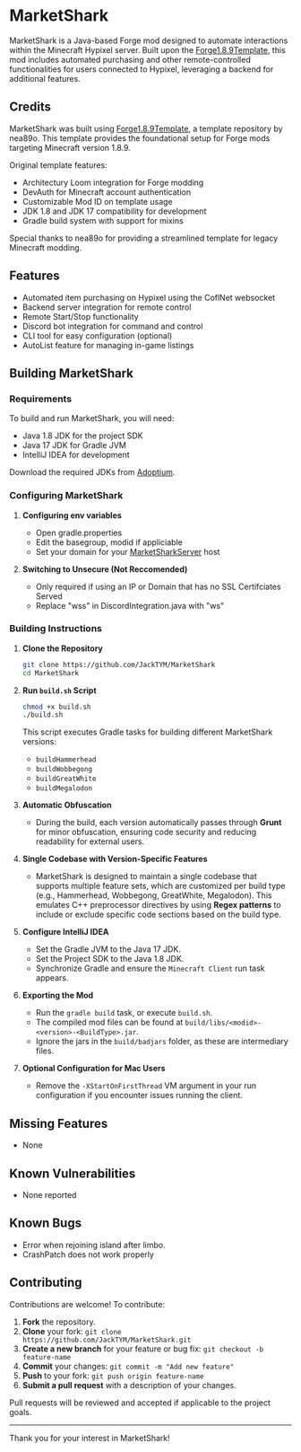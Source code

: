 # MarketShark

MarketShark is a Java-based Forge mod designed to automate interactions within the Minecraft Hypixel server. Built upon the [Forge1.8.9Template](https://github.com/nea89o/Forge1.8.9Template), this mod includes automated purchasing and other remote-controlled functionalities for users connected to Hypixel, leveraging a backend for additional features.

## Credits

MarketShark was built using [Forge1.8.9Template](https://github.com/nea89o/Forge1.8.9Template), a template repository by nea89o. This template provides the foundational setup for Forge mods targeting Minecraft version 1.8.9. 

Original template features:
- Architectury Loom integration for Forge modding
- DevAuth for Minecraft account authentication
- Customizable Mod ID on template usage
- JDK 1.8 and JDK 17 compatibility for development
- Gradle build system with support for mixins

Special thanks to nea89o for providing a streamlined template for legacy Minecraft modding.

## Features

- Automated item purchasing on Hypixel using the CoflNet websocket
- Backend server integration for remote control
- Remote Start/Stop functionality
- Discord bot integration for command and control
- CLI tool for easy configuration (optional)
- AutoList feature for managing in-game listings

## Building MarketShark

### Requirements

To build and run MarketShark, you will need:
- Java 1.8 JDK for the project SDK
- Java 17 JDK for Gradle JVM
- IntelliJ IDEA for development

Download the required JDKs from [Adoptium](https://adoptium.net/temurin/releases).

### Configuring MarketShark
1. **Configuring env variables**
   - Open gradle.properties
   - Edit the basegroup, modid if appliciable
   - Set your domain for your [MarketSharkServer](https://github.com/JackTYM/MarketSharkServer) host

2. **Switching to Unsecure (Not Reccomended)**
   - Only required if using an IP or Domain that has no SSL Certifciates Served
   - Replace "wss" in DiscordIntegration.java with "ws"

### Building Instructions

1. **Clone the Repository**
   ```bash
   git clone https://github.com/JackTYM/MarketShark
   cd MarketShark
   ```

2. **Run `build.sh` Script**
   ```bash
   chmod +x build.sh
   ./build.sh
   ```
   This script executes Gradle tasks for building different MarketShark versions:
   - `buildHammerhead`
   - `buildWobbegong`
   - `buildGreatWhite`
   - `buildMegalodon`

3. **Automatic Obfuscation**
   - During the build, each version automatically passes through **Grunt** for minor obfuscation, ensuring code security and reducing readability for external users.

4. **Single Codebase with Version-Specific Features**
   - MarketShark is designed to maintain a single codebase that supports multiple feature sets, which are customized per build type (e.g., Hammerhead, Wobbegong, GreatWhite, Megalodon). This emulates C++ preprocessor directives by using **Regex patterns** to include or exclude specific code sections based on the build type.

5. **Configure IntelliJ IDEA**
   - Set the Gradle JVM to the Java 17 JDK.
   - Set the Project SDK to the Java 1.8 JDK.
   - Synchronize Gradle and ensure the `Minecraft Client` run task appears.

6. **Exporting the Mod**
   - Run the `gradle build` task, or execute `build.sh`.
   - The compiled mod files can be found at `build/libs/<modid>-<version>-<BuildType>.jar`.
   - Ignore the jars in the `build/badjars` folder, as these are intermediary files.

7. **Optional Configuration for Mac Users**
   - Remove the `-XStartOnFirstThread` VM argument in your run configuration if you encounter issues running the client.

## Missing Features

- None

## Known Vulnerabilities

- None reported

## Known Bugs

- Error when rejoining island after limbo.
- CrashPatch does not work properly

## Contributing

Contributions are welcome! To contribute:

1. **Fork** the repository.
2. **Clone** your fork: `git clone https://github.com/JackTYM/MarketShark.git`
3. **Create a new branch** for your feature or bug fix: `git checkout -b feature-name`
4. **Commit** your changes: `git commit -m "Add new feature"`
5. **Push** to your fork: `git push origin feature-name`
6. **Submit a pull request** with a description of your changes.

Pull requests will be reviewed and accepted if applicable to the project goals.

---

Thank you for your interest in MarketShark!
